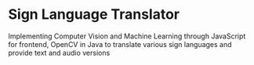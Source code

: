 # Sign Language Translator
Implementing Computer Vision and Machine Learning through JavaScript for frontend, OpenCV in Java to translate various sign languages and provide text and audio versions
